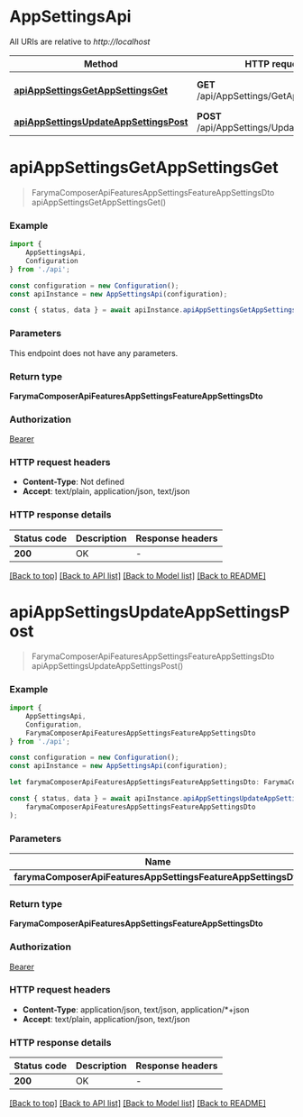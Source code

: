 # AppSettingsApi

All URIs are relative to *http://localhost*

|Method | HTTP request | Description|
|------------- | ------------- | -------------|
|[**apiAppSettingsGetAppSettingsGet**](#apiappsettingsgetappsettingsget) | **GET** /api/AppSettings/GetAppSettings | Возвращает текущие настройки|
|[**apiAppSettingsUpdateAppSettingsPost**](#apiappsettingsupdateappsettingspost) | **POST** /api/AppSettings/UpdateAppSettings | Обновляет настройки|

# **apiAppSettingsGetAppSettingsGet**
> FarymaComposerApiFeaturesAppSettingsFeatureAppSettingsDto apiAppSettingsGetAppSettingsGet()


### Example

```typescript
import {
    AppSettingsApi,
    Configuration
} from './api';

const configuration = new Configuration();
const apiInstance = new AppSettingsApi(configuration);

const { status, data } = await apiInstance.apiAppSettingsGetAppSettingsGet();
```

### Parameters
This endpoint does not have any parameters.


### Return type

**FarymaComposerApiFeaturesAppSettingsFeatureAppSettingsDto**

### Authorization

[Bearer](../README.md#Bearer)

### HTTP request headers

 - **Content-Type**: Not defined
 - **Accept**: text/plain, application/json, text/json


### HTTP response details
| Status code | Description | Response headers |
|-------------|-------------|------------------|
|**200** | OK |  -  |

[[Back to top]](#) [[Back to API list]](../README.md#documentation-for-api-endpoints) [[Back to Model list]](../README.md#documentation-for-models) [[Back to README]](../README.md)

# **apiAppSettingsUpdateAppSettingsPost**
> FarymaComposerApiFeaturesAppSettingsFeatureAppSettingsDto apiAppSettingsUpdateAppSettingsPost()


### Example

```typescript
import {
    AppSettingsApi,
    Configuration,
    FarymaComposerApiFeaturesAppSettingsFeatureAppSettingsDto
} from './api';

const configuration = new Configuration();
const apiInstance = new AppSettingsApi(configuration);

let farymaComposerApiFeaturesAppSettingsFeatureAppSettingsDto: FarymaComposerApiFeaturesAppSettingsFeatureAppSettingsDto; // (optional)

const { status, data } = await apiInstance.apiAppSettingsUpdateAppSettingsPost(
    farymaComposerApiFeaturesAppSettingsFeatureAppSettingsDto
);
```

### Parameters

|Name | Type | Description  | Notes|
|------------- | ------------- | ------------- | -------------|
| **farymaComposerApiFeaturesAppSettingsFeatureAppSettingsDto** | **FarymaComposerApiFeaturesAppSettingsFeatureAppSettingsDto**|  | |


### Return type

**FarymaComposerApiFeaturesAppSettingsFeatureAppSettingsDto**

### Authorization

[Bearer](../README.md#Bearer)

### HTTP request headers

 - **Content-Type**: application/json, text/json, application/*+json
 - **Accept**: text/plain, application/json, text/json


### HTTP response details
| Status code | Description | Response headers |
|-------------|-------------|------------------|
|**200** | OK |  -  |

[[Back to top]](#) [[Back to API list]](../README.md#documentation-for-api-endpoints) [[Back to Model list]](../README.md#documentation-for-models) [[Back to README]](../README.md)

